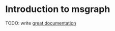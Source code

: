 # Introduction to msgraph

TODO: write [great documentation](http://jacobian.org/writing/what-to-write/)
